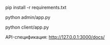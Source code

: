pip install -r requirements.txt

python admin/app.py

python client/app.py

API-спецификация: http://127.0.0.1:3000/docs/